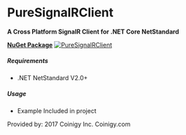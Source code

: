 # PureSignalRClient
**A Cross Platform SignalR Client for .NET Core NetStandard**

**[NuGet Package](https://www.nuget.org/packages/PureSignalRClient)** [![PureSignalRClient](https://img.shields.io/nuget/v/PureSignalRClient.svg)](https://www.nuget.org/packages/PureSignalRClient/) 

##### Requirements
* .NET NetStandard V2.0+

##### Usage
* Example Included in project

Provided by: 2017 Coinigy Inc. Coinigy.com
